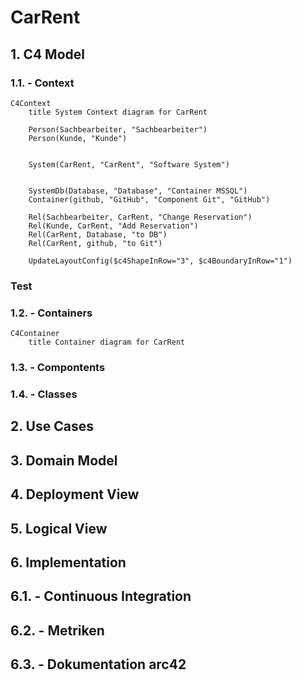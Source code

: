 # CarRent

## 1. C4 Model

### 1.1. - Context
```mermaid
C4Context
    title System Context diagram for CarRent

    Person(Sachbearbeiter, "Sachbearbeiter")
    Person(Kunde, "Kunde")


    System(CarRent, "CarRent", "Software System")


    SystemDb(Database, "Database", "Container MSSQL")
    Container(github, "GitHub", "Component Git", "GitHub")

    Rel(Sachbearbeiter, CarRent, "Change Reservation")
    Rel(Kunde, CarRent, "Add Reservation")
    Rel(CarRent, Database, "to DB")
    Rel(CarRent, github, "to Git")

    UpdateLayoutConfig($c4ShapeInRow="3", $c4BoundaryInRow="1")
```

### Test

### 1.2. - Containers
```mermaid
C4Container
    title Container diagram for CarRent

```

### 1.3. - Compontents

### 1.4. - Classes

## 2. Use Cases

## 3. Domain Model

## 4. Deployment View

## 5. Logical View

## 6. Implementation 

## 6.1. - Continuous Integration 

## 6.2. - Metriken

## 6.3. - Dokumentation arc42